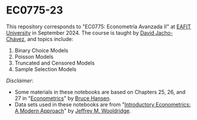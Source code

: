 # EC0775-23
 This repository corresponds to "EC0775: Econometría Avanzada II" at [EAFIT University](https://www.eafit.edu.co/) in September 2024. The course is taught by [David Jacho-Chávez](https://www.davidjachochavez.org/), and topics include:
 1. Binary Choice Models
 2. Poisson Models
 3. Truncated and Censored Models
 4. Sample Selection Models

*Disclaimer*:
* Some materials in these notebooks are based on Chapters 25, 26, and 27 in "[Econometrics](https://users.ssc.wisc.edu/~bhansen/econometrics/)" by [Bruce Hansen](https://users.ssc.wisc.edu/~bhansen/).
* Data sets used in these notebooks are from "[Introductory Econometrics: A Modern Approach](https://drive.google.com/file/d/1Gw_VYjaRxi8Tq-EroKiQLJYuFIW3gs9f/view)" by [Jeffrey M. Wooldridge](https://econ.msu.edu/about/directory/Wooldridge-Jeffrey).
